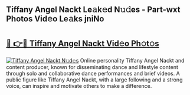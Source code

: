## Tiffany Angel Nackt Le𝚊k𝚎d N𝚞𝚍es - Part-wxt Photos Vid𝚎o Le𝚊ks jniNo

# <h2><a href="http://fba5n93.evod.top/?m=Tiffany+Angel+Nackt">🔗 👉🔴 Tiffany Angel Nackt Vid𝚎o Ph𝚘t𝚘s</a></h2>

[![Tiffany Angel Nackt N𝚞d𝚎s](https://i.imgur.com/8V9OHl7.gif)](http://fba5n93.evod.top/?m=Tiffany+Angel+Nackt)
Online personality Tiffany Angel Nackt and content producer, known for disseminating dance and lifestyle content through solo and collaborative dance performances and brief videos. A public figure like Tiffany Angel Nackt, with a large following and a strong voice, can inspire and motivate others to make a difference. 
